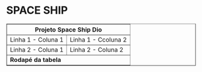 <h1>SPACE SHIP</h1>
<table border="1">    
  <tr>
    <th colspan="2">Projeto Space Ship Dio</th>
  </tr>        
  <tr>
    <td>Linha 1 - Coluna 1</td>
    <td>Linha 1 - Ccoluna 2</td>
  </tr>
  <tr>
    <td>Linha 2 - Coluna 1</td>
    <td>Linha 2 - Coluna 2</td>
  </tr>
  <tr>
    <td colspan="2"><b>Rodapé da tabela</b></td>
  </tr>
</table>
